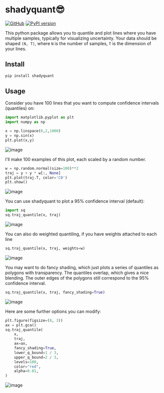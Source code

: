 # shadyquant😎

[![GitHub](https://img.shields.io/badge/github-%23121011.svg?style=for-the-badge&logo=github&logoColor=white)](https://github.com/whitead/shadyquant)
[![PyPI version](https://badge.fury.io/py/shadyquant.svg)](https://badge.fury.io/py/shadyquant)

This python package allows you to quantile and plot lines where you have multiple samples, typically for visualizing uncertainty.  Your data should be shaped `(N, T)`, where `N` is the number of
samples, `T` is the dimension of your lines.

## Install

```sh
pip install shadyquant
```

## Usage

Consider you have 100 lines that you want to compute confidence intervals (quantiles) on:

```py
import matplotlib.pyplot as plt
import numpy as np

x = np.linspace(0,2,1000)
y = np.sin(x)
plt.plot(x,y)
```
![image](https://user-images.githubusercontent.com/908389/163302232-2b719ee6-aeb3-4c37-a68c-15c69d4e57c9.png)

I'll make 100 examples of this plot, each scaled by a random number.

```py
w = np.random.normal(size=100)**2
traj = y + y * w[:, None]
plt.plot(traj.T, color='C0')
plt.show()
```
![image](https://user-images.githubusercontent.com/908389/163302143-42fdebee-afc8-4ec6-b550-f5208be32e99.png)


You can use shadyquant to plot a 95% confidence interval (default):

```py
import sq
sq.traj_quantile(x, traj)
```
![image](https://user-images.githubusercontent.com/908389/163302155-c78fc4c6-caf6-487f-b632-5fda3d9c3fba.png)


You can also do weighted quantiling, if you have weights attached to each line

```py
sq.traj_quantile(x, traj, weights=w)
```

![image](https://user-images.githubusercontent.com/908389/163302172-e3ae6143-aecd-48cb-bb7a-1259e760efeb.png)


You may want to do fancy shading, which just plots a series of quantiles as polygons with transparency. The quantiles overlap, which gives
a nice blending. The outer edges of the polygons still correspond to the 95% confidence interval.

```py
sq.traj_quantile(x, traj, fancy_shading=True)
```

![image](https://user-images.githubusercontent.com/908389/163302179-cec09ee7-c870-48be-abcd-5575f15c7a31.png)


Here are some further options you can modify:

```py
plt.figure(figsize=(8, 3))
ax = plt.gca()
sq.traj_quantile(
    x,
    traj,
    ax=ax,
    fancy_shading=True,
    lower_q_bound=1 / 3,
    upper_q_bound=2 / 3,
    levels=100,
    color="red",
    alpha=0.01,
)
```

![image](https://user-images.githubusercontent.com/908389/163302191-7b2a8000-d2b1-4902-ad07-4bd7afd650dc.png)
